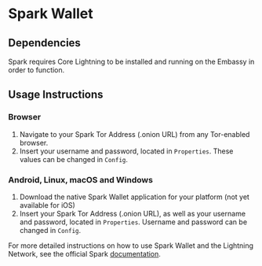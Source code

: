 # Spark Wallet

## Dependencies

Spark requires Core Lightning to be installed and running on the Embassy in order to function.

## Usage Instructions

### Browser

1. Navigate to your Spark Tor Address (.onion URL) from any Tor-enabled browser.
1. Insert your username and password, located in `Properties`. These values can be changed in `Config`.

### Android, Linux, macOS and Windows

1. Download the native Spark Wallet application for your platform (not yet available for iOS)
1. Insert your Spark Tor Address (.onion URL), as well as your username and password, located in `Properties`. Username and password can be changed in `Config`.

For more detailed instructions on how to use Spark Wallet and the Lightning Network, see the official Spark [documentation](https://github.com/shesek/spark-wallet).
